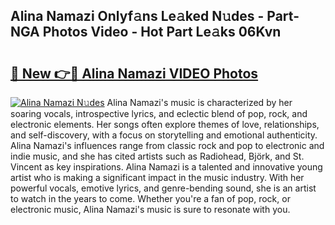 ## Alina Namazi Onlyf𝚊ns Le𝚊ked N𝚞des - Part-NGA Photos Video - Hot Part Le𝚊ks 06Kvn

# <h2><a href="http://ab55457.deff.icu/?id=Alina+Namazi">🔗 New 👉🔴 Alina Namazi VIDEO Photos</a></h2>

[![Alina Namazi N𝚞des](https://i.imgur.com/rIISA9y.gif)](http://ab55457.deff.icu/?id=Alina+Namazi)
Alina Namazi's music is characterized by her soaring vocals, introspective lyrics, and eclectic blend of pop, rock, and electronic elements. Her songs often explore themes of love, relationships, and self-discovery, with a focus on storytelling and emotional authenticity. Alina Namazi's influences range from classic rock and pop to electronic and indie music, and she has cited artists such as Radiohead, Björk, and St. Vincent as key inspirations. Alina Namazi is a talented and innovative young artist who is making a significant impact in the music industry. With her powerful vocals, emotive lyrics, and genre-bending sound, she is an artist to watch in the years to come. Whether you're a fan of pop, rock, or electronic music, Alina Namazi's music is sure to resonate with you.
